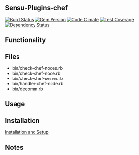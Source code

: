 ## Sensu-Plugins-chef

[![Build Status](https://travis-ci.org/sensu-plugins/sensu-plugins-chef.svg?branch=master)](https://travis-ci.org/sensu-plugins/sensu-plugins-chef)
[![Gem Version](https://badge.fury.io/rb/sensu-plugins-chef.svg)](http://badge.fury.io/rb/sensu-plugins-chef)
[![Code Climate](https://codeclimate.com/github/sensu-plugins/sensu-plugins-chef/badges/gpa.svg)](https://codeclimate.com/github/sensu-plugins/sensu-plugins-chef)
[![Test Coverage](https://codeclimate.com/github/sensu-plugins/sensu-plugins-chef/badges/coverage.svg)](https://codeclimate.com/github/sensu-plugins/sensu-plugins-chef)
[![Dependency Status](https://gemnasium.com/sensu-plugins/sensu-plugins-chef.svg)](https://gemnasium.com/sensu-plugins/sensu-plugins-chef)

## Functionality

## Files
 * bin/check-chef-nodes.rb
 * bin/check-chef-node.rb
 * bin/check-chef-server.rb
 * bin/handler-chef-node.rb
 * bin/decomm.rb

## Usage

## Installation

[Installation and Setup](http://sensu-plugins.io/docs/installation_instructions.html)

## Notes
